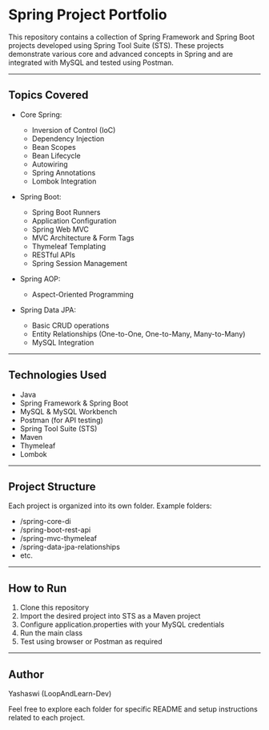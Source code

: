 # Spring Project Portfolio

This repository contains a collection of Spring Framework and Spring Boot projects developed using Spring Tool Suite (STS). These projects demonstrate various core and advanced concepts in Spring and are integrated with MySQL and tested using Postman.

---

## Topics Covered

- Core Spring:
  - Inversion of Control (IoC)
  - Dependency Injection
  - Bean Scopes
  - Bean Lifecycle
  - Autowiring
  - Spring Annotations
  - Lombok Integration

- Spring Boot:
  - Spring Boot Runners
  - Application Configuration
  - Spring Web MVC
  - MVC Architecture & Form Tags
  - Thymeleaf Templating
  - RESTful APIs
  - Spring Session Management

- Spring AOP:
  - Aspect-Oriented Programming

- Spring Data JPA:
  - Basic CRUD operations
  - Entity Relationships (One-to-One, One-to-Many, Many-to-Many)
  - MySQL Integration

---

## Technologies Used

- Java
- Spring Framework & Spring Boot
- MySQL & MySQL Workbench
- Postman (for API testing)
- Spring Tool Suite (STS)
- Maven
- Thymeleaf
- Lombok

---

## Project Structure

Each project is organized into its own folder. Example folders:
- /spring-core-di
- /spring-boot-rest-api
- /spring-mvc-thymeleaf
- /spring-data-jpa-relationships
- etc.

---

## How to Run

1. Clone this repository
2. Import the desired project into STS as a Maven project
3. Configure application.properties with your MySQL credentials
4. Run the main class
5. Test using browser or Postman as required

---

## Author

Yashaswi (LoopAndLearn-Dev)

Feel free to explore each folder for specific README and setup instructions related to each project.

